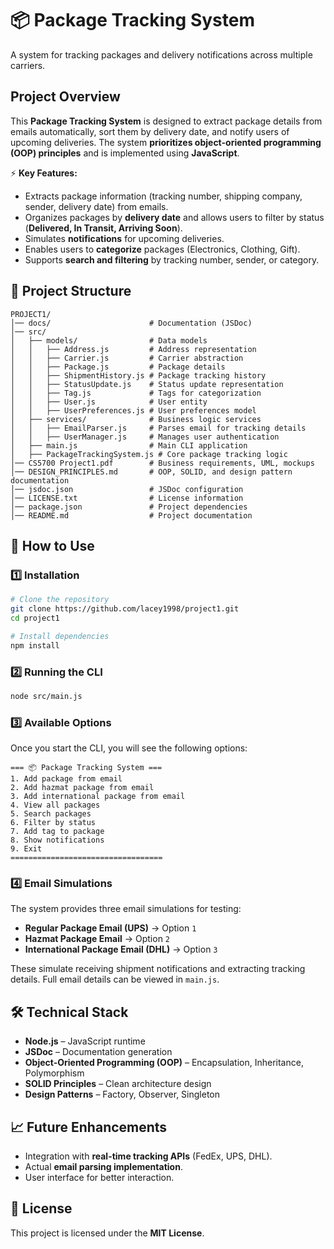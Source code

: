 # 📦 Package Tracking System

A system for tracking packages and delivery notifications across multiple carriers.

## Project Overview
This **Package Tracking System** is designed to extract package details from emails automatically, sort them by delivery date, and notify users of upcoming deliveries. The system **prioritizes object-oriented programming (OOP) principles** and is implemented using **JavaScript**.

⚡ **Key Features:**
- Extracts package information (tracking number, shipping company, sender, delivery date) from emails.
- Organizes packages by **delivery date** and allows users to filter by status (**Delivered, In Transit, Arriving Soon**).
- Simulates **notifications** for upcoming deliveries.
- Enables users to **categorize** packages (Electronics, Clothing, Gift).
- Supports **search and filtering** by tracking number, sender, or category.

## 📂 Project Structure
```
PROJECT1/
│── docs/                      # Documentation (JSDoc)
│── src/
│   ├── models/                # Data models
│   │   ├── Address.js         # Address representation
│   │   ├── Carrier.js         # Carrier abstraction
│   │   ├── Package.js         # Package details
│   │   ├── ShipmentHistory.js # Package tracking history
│   │   ├── StatusUpdate.js    # Status update representation
│   │   ├── Tag.js             # Tags for categorization
│   │   ├── User.js            # User entity
│   │   ├── UserPreferences.js # User preferences model
│   ├── services/              # Business logic services
│   │   ├── EmailParser.js     # Parses email for tracking details
│   │   ├── UserManager.js     # Manages user authentication
│   ├── main.js                # Main CLI application
│   ├── PackageTrackingSystem.js # Core package tracking logic
│── CS5700 Project1.pdf        # Business requirements, UML, mockups
│── DESIGN_PRINCIPLES.md       # OOP, SOLID, and design pattern documentation
│── jsdoc.json                 # JSDoc configuration
│── LICENSE.txt                # License information
│── package.json               # Project dependencies
│── README.md                  # Project documentation
```

## 📖 How to Use
### **1️⃣ Installation**
```sh
# Clone the repository
git clone https://github.com/lacey1998/project1.git
cd project1

# Install dependencies
npm install
```

### **2️⃣ Running the CLI**
```sh
node src/main.js
```

### **3️⃣ Available Options**
Once you start the CLI, you will see the following options:
```
=== 📦 Package Tracking System ===
1. Add package from email
2. Add hazmat package from email
3. Add international package from email
4. View all packages
5. Search packages
6. Filter by status
7. Add tag to package
8. Show notifications
9. Exit
==================================
```

### **4️⃣ Email Simulations**
The system provides three email simulations for testing:
- **Regular Package Email (UPS)** → Option `1`
- **Hazmat Package Email** → Option `2`
- **International Package Email (DHL)** → Option `3`

These simulate receiving shipment notifications and extracting tracking details. Full email details can be viewed in `main.js`.

## 🛠️ Technical Stack
- **Node.js** – JavaScript runtime
- **JSDoc** – Documentation generation
- **Object-Oriented Programming (OOP)** – Encapsulation, Inheritance, Polymorphism
- **SOLID Principles** – Clean architecture design
- **Design Patterns** – Factory, Observer, Singleton

## 📈 Future Enhancements
- Integration with **real-time tracking APIs** (FedEx, UPS, DHL).
- Actual **email parsing implementation**.
- User interface for better interaction.

## 📜 License
This project is licensed under the **MIT License**.
